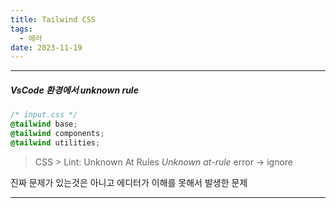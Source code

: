```yaml
---
title: Tailwind CSS
tags:
  - 에러
date: 2023-11-19
---
```

---


##### VsCode 환경에서 unknown rule

```css
/* input.css */
@tailwind base;
@tailwind components;
@tailwind utilities;

```

> CSS > Lint: Unknown At Rules
> *Unknown at-rule*
> error -> ignore

진짜 문제가 있는것은 아니고 에디터가 이해를 못해서 발생한 문제

---


